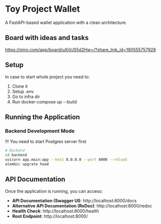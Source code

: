# Toy Project Wallet

A FastAPI-based wallet application with a clean architecture.

## Board with ideas and tasks

https://miro.com/app/board/uXjVJS5d2Hw=/?share_link_id=190555757928

## Setup

   In case to start whole project you need to:
   1. Clone it
   2. Setup .env
   3. Go to infra dir
   4. Run docker-compose up --build

## Running the Application

### Backend Development Mode
!!! You need to start Postgres server first

```bash
# Backend
cd backend
uvicorn app.main:app --host 0.0.0.0 --port 8000 --reload
alembic upgrate head
```

## API Documentation

Once the application is running, you can access:

- **API Documentation (Swagger UI)**: http://localhost:8000/docs
- **Alternative API Documentation (ReDoc)**: http://localhost:8000/redoc
- **Health Check**: http://localhost:8000/health
- **Root Endpoint**: http://localhost:8000/

